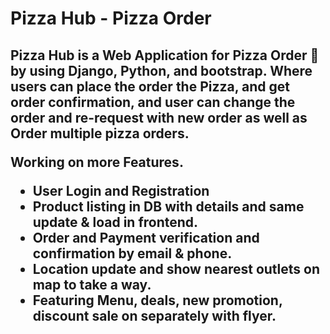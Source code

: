 <h1> Pizza Hub - Pizza Order</h1>

<h2> Pizza Hub is a Web Application for Pizza Order 🍕 by using Django, Python, and bootstrap. Where users can place the order the Pizza, and get order confirmation, and user can change the order and re-request with new order as well as Order multiple pizza orders.

Working on more Features.
- User Login and Registration 
- Product listing in DB with details and same update & load in frontend.
- Order and Payment verification and confirmation by email & phone.
- Location update and show nearest outlets on map to take a way.
- Featuring Menu, deals, new promotion, discount sale on separately with flyer.
</h2>

